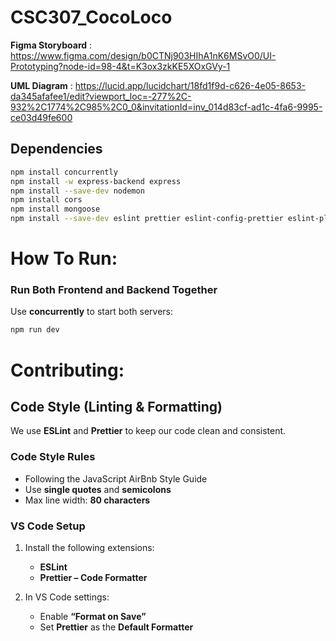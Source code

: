 # CSC307_CocoLoco

**Figma Storyboard** : https://www.figma.com/design/b0CTNj903HIhA1nK6MSvO0/UI-Prototyping?node-id=98-4&t=K3ox3zkKE5XOxGVy-1

**UML Diagram** : https://lucid.app/lucidchart/18fd1f9d-c626-4e05-8653-da345afafee1/edit?viewport_loc=-277%2C-932%2C1774%2C985%2C0_0&invitationId=inv_014d83cf-ad1c-4fa6-9995-ce03d49fe600
## Dependencies

```bash
npm install concurrently
npm install -w express-backend express
npm install --save-dev nodemon
npm install cors
npm install mongoose
npm install --save-dev eslint prettier eslint-config-prettier eslint-plugin-prettier
```

# How To Run:

### Run Both Frontend and Backend Together

Use **concurrently** to start both servers:

```bash
npm run dev
```

# Contributing:

## Code Style (Linting & Formatting)

We use **ESLint** and **Prettier** to keep our code clean and consistent.

### Code Style Rules

- Following the JavaScript AirBnb Style Guide
- Use **single quotes** and **semicolons**
- Max line width: **80 characters**

### VS Code Setup

1. Install the following extensions:
   - **ESLint**
   - **Prettier – Code Formatter**

2. In VS Code settings:
   - Enable **“Format on Save”**
   - Set **Prettier** as the **Default Formatter**

